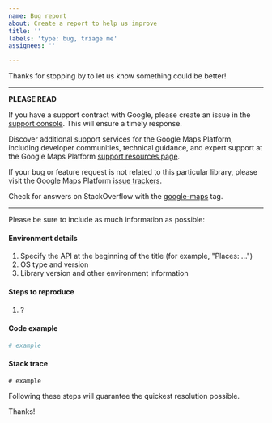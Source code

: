 ```yaml
---
name: Bug report
about: Create a report to help us improve
title: ''
labels: 'type: bug, triage me'
assignees: ''

---
```


Thanks for stopping by to let us know something could be better!

---
**PLEASE READ**

If you have a support contract with Google, please create an issue in
the [support console](https://cloud.google.com/support/). This will ensure a timely response.

Discover additional support services for the Google Maps Platform, including developer communities, technical guidance,
and expert support at the Google Maps Platform [support resources page](https://developers.google.com/maps/support/).

If your bug or feature request is not related to this particular library, please visit the Google Maps
Platform [issue trackers](https://developers.google.com/maps/support/#issue_tracker).

Check for answers on StackOverflow with the [google-maps](http://stackoverflow.com/questions/tagged/google-maps) tag.

---

Please be sure to include as much information as possible:

#### Environment details

1. Specify the API at the beginning of the title (for example, "Places: ...")
2. OS type and version
3. Library version and other environment information

#### Steps to reproduce

1. ?

#### Code example

```python
# example
```

#### Stack trace

```
# example
```

Following these steps will guarantee the quickest resolution possible.

Thanks!
